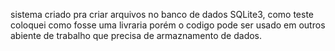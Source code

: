 sistema criado pra criar arquivos no banco de dados SQLite3, como teste coloquei como fosse uma livraria porém o codigo pode ser usado em outros abiente de trabalho que precisa de armaznamento de dados.
